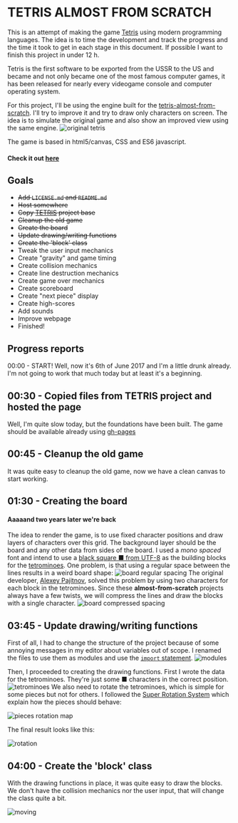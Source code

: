 # TETRIS ALMOST FROM SCRATCH
This is an attempt of making the game [Tetris](https://en.wikipedia.org/wiki/Tetris) using modern programming languages. The idea is to time the development and track the progress and the time it took to get in each stage in this document. If possible I want to finish this project in under 12 h.

Tetris is the first software to be exported from the USSR to the US and became and not only became one of the most famous computer games, it has been released for nearly every videogame console and computer operating system.

For this project, I'll be using the engine built for the [tetris-almost-from-scratch](https://github.com/ArmlessJohn404/tetris-almost-from-scratch). I'll try to improve it and try to draw only characters on screen. The idea is to simulate the original game and also show an improved view using the same engine.
![original tetris](https://upload.wikimedia.org/wikipedia/en/7/7c/Tetris-VeryFirstVersion.png)

The game is based in html5/canvas, CSS and ES6 javascript.

#### Check it out [here](https://armlessjohn404.github.io/tetris-almost-from-scratch/)

## Goals
*   ~~Add `LICENSE.md` and `README.md`~~
*   ~~Host somewhere~~
*   ~~Copy [TETRIS](https://armlessjohn404.github.io/pong-almost-from-scratch/) project base~~
*   ~~Cleanup the old game~~
*   ~~Create the board~~
*   ~~Update drawing/writing functions~~
*   ~~Create the 'block' class~~
*   Tweak the user input mechanics
*   Create "gravity" and game timing
*   Create collision mechanics
*   Create line destruction mechanics
*   Create game over mechanics
*   Create scoreboard
*   Create "next piece" display
*   Create high-scores
*   Add sounds
*   Improve webpage
*   Finished!

## Progress reports
00:00 - START! Well, now it's 6th of June 2017 and I'm a little drunk already.
I'm not going to work that much today but at least it's a beginning.

## 00:30 - Copied files from TETRIS project and hosted the page
Well, I'm quite slow today, but the foundations have been built. The game should
be available already using [gh-pages](https://pages.github.com/)

## 00:45 - Cleanup the old game
It was quite easy to cleanup the old game, now we have a clean canvas to start
working.

## 01:30 - Creating the board
#### Aaaaand two years later we're back
The idea to render the game, is to use fixed character positions and draw layers
of characters over this grid. The background layer should be the board and any
other data from sides of the board. I used a *mono spaced* font and intend to
use a [black square ■ from UTF-8](https://www.fileformat.info/info/unicode/char/25a0/index.htm) as the building blocks for the [tetrominoes](https://en.wikipedia.org/wiki/Tetromino).
One problem, is that using a regular space between the lines results in a weird
board shape:
![board regular spacing](/report-assets/board_regular_spacing.png)
The original developer, [Alexey Pajitnov](https://en.wikipedia.org/wiki/Alexey_Pajitnov),
solved this problem by using two characters for each block in the tetrominoes.
Since these **almost-from-scratch** projects always have a few twists, we will
compress the lines and draw the blocks with a single character.
![board compressed spacing](/report-assets/board_compressed_spacing.png)

## 03:45 - Update drawing/writing functions
First of all, I had to change the structure of the project because of some
annoying messages in my editor about variables out of scope. I renamed the files
to use them as modules and use the [`import` statement](https://developer.mozilla.org/en-US/docs/Web/JavaScript/Reference/Statements/import).
![modules](/report-assets/modules.png)

Then, I proceeded to creating the drawing functions. First I wrote the data for
the tetrominoes. They're just some ■ characters in the correct position.
![tetrominoes](/report-assets/tetrominoes.png)
We also need to rotate the tetrominoes, which is simple for some pieces but not
for others. I followed the [Super Rotation System](http://tetris.wikia.com/wiki/SRS)
which explain how the pieces should behave:

![pieces rotation map](https://i.stack.imgur.com/JLRFu.png)

The final result looks like this:

![rotation](/report-assets/rotation.png)

## 04:00 - Create the 'block' class
With the drawing functions in place, it was quite easy to draw the blocks. We
don't have the collision mechanics nor the user input, that will change the
class quite a bit.

![moving](/report-assets/moving.gif)
